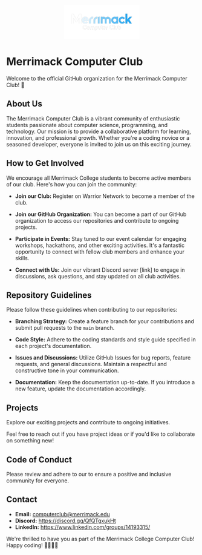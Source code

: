 <p align="center">
  <img src="./profile/merrimack-computer-club-removebg-preview.png" alt="Merrimack Computer Club Logo" width="200">
</p>

# Merrimack Computer Club

Welcome to the official GitHub organization for the Merrimack Computer Club! 🚀

## About Us

The Merrimack Computer Club is a vibrant community of enthusiastic students passionate about computer science, programming, and technology. Our mission is to provide a collaborative platform for learning, innovation, and professional growth. Whether you're a coding novice or a seasoned developer, everyone is invited to join us on this exciting journey.

## How to Get Involved

We encourage all Merrimack College students to become active members of our club. Here's how you can join the community:
- **Join our Club:** Register on Warrior Network to become a member of the club.

- **Join our GitHub Organization:** You can become a part of our GitHub organization to access our repositories and contribute to ongoing projects.

- **Participate in Events:** Stay tuned to our event calendar for engaging workshops, hackathons, and other exciting activities. It's a fantastic opportunity to connect with fellow club members and enhance your skills.

- **Connect with Us:** Join our vibrant Discord server [link] to engage in discussions, ask questions, and stay updated on all club activities.

## Repository Guidelines

Please follow these guidelines when contributing to our repositories:

- **Branching Strategy:** Create a feature branch for your contributions and submit pull requests to the `main` branch.

- **Code Style:** Adhere to the coding standards and style guide specified in each project's documentation.

- **Issues and Discussions:** Utilize GitHub Issues for bug reports, feature requests, and general discussions. Maintain a respectful and constructive tone in your communication.

- **Documentation:** Keep the documentation up-to-date. If you introduce a new feature, update the documentation accordingly.

## Projects

Explore our exciting projects and contribute to ongoing initiatives.

Feel free to reach out if you have project ideas or if you'd like to collaborate on something new!

## Code of Conduct

Please review and adhere to our to ensure a positive and inclusive community for everyone.

## Contact

- **Email:** computerclub@merrimack.edu
- **Discord:** https://discord.gg/QfQTgxukHt
- **LinkedIn:** https://www.linkedin.com/groups/14193315/

We're thrilled to have you as part of the Merrimack College Computer Club! Happy coding! 👩‍💻👨‍💻
